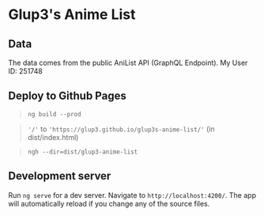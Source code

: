# Glup3's Anime List

## Data

The data comes from the public AniList API (GraphQL Endpoint). My User ID: 251748

## Deploy to Github Pages

> `ng build --prod`

> `'/'` to `'https://glup3.github.io/glup3s-anime-list/'` (in dist/index.html)

> `ngh --dir=dist/glup3-anime-list`

## Development server

Run `ng serve` for a dev server. Navigate to `http://localhost:4200/`. The app will automatically reload if you change any of the source files.
